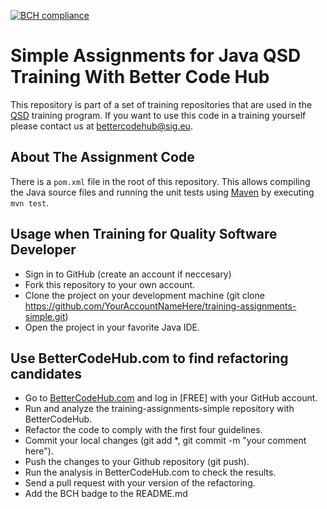 [![BCH compliance](https://bettercodehub.com/edge/badge/BetterCodeHubTraining/training-assignments-simple)](https://bettercodehub.com)

Simple Assignments for Java QSD Training With Better Code Hub
==========
This repository is part of a set of training repositories that are used in the [QSD](https://www.sig.eu/lp/qsd/) training program. If you want to use this code in a training yourself please contact us at <bettercodehub@sig.eu>.

About The Assignment Code
-----------
There is a `pom.xml` file in the root of this repository. This allows compiling the Java source files and running the unit tests using [Maven](https://maven.apache.org) by executing `mvn test`.

Usage when Training for Quality Software Developer
-----------

* Sign in to GitHub (create an account if neccesary)
* Fork this repository to your own account.
* Clone the project on your development machine (git clone https://github.com/YourAccountNameHere/training-assignments-simple.git)
* Open the project in your favorite Java IDE.

Use BetterCodeHub.com to find refactoring candidates
-----------

* Go to [BetterCodeHub.com](https://bettercodehub.com) and log in [FREE] with your GitHub account.
* Run and analyze the training-assignments-simple repository with BetterCodeHub.
* Refactor the code to comply with the first four guidelines.
* Commit your local changes (git add *, git commit -m "your comment here").
* Push the changes to your Github repository (git push).
* Run the analysis in BetterCodeHub.com to check the results.
* Send a pull request with your version of the refactoring.
* Add the BCH badge to the README.md

